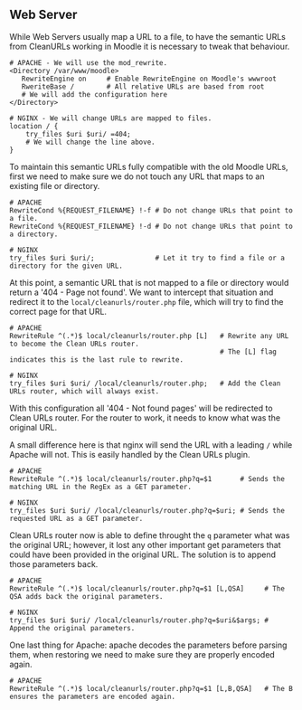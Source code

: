 Web Server
----------

While Web Servers usually map a URL to a file, to have the semantic URLs
from CleanURLs working in Moodle it is necessary to tweak that behaviour.

```
# APACHE - We will use the mod_rewrite.
<Directory /var/www/moodle> 
   RewriteEngine on     # Enable RewriteEngine on Moodle's wwwroot
   RweriteBase /        # All relative URLs are based from root
   # We will add the configuration here
</Directory>
```

```
# NGINX - We will change URLs are mapped to files.
location / {
    try_files $uri $uri/ =404;
    # We will change the line above.
}
```

To maintain this semantic URLs fully compatible with the old Moodle URLs,
first we need to make sure we do not touch any URL that maps to an existing
file or directory.

```
# APACHE
RewriteCond %{REQUEST_FILENAME} !-f # Do not change URLs that point to a file.
RewriteCond %{REQUEST_FILENAME} !-d # Do not change URLs that point to a directory. 
```

```
# NGINX
try_files $uri $uri/;               # Let it try to find a file or a directory for the given URL.
```

At this point, a semantic URL that is not mapped to a file or directory would
return a '404 - Page not found'. We want to intercept that situation and redirect
it to the `local/cleanurls/router.php` file, which will try to find the correct
page for that URL.

```
# APACHE
RewriteRule ^(.*)$ local/cleanurls/router.php [L]   # Rewrite any URL to become the Clean URLs router.
                                                    # The [L] flag indicates this is the last rule to rewrite.
```

```
# NGINX
try_files $uri $uri/ /local/cleanurls/router.php;   # Add the Clean URLs router, which will always exist. 
```

With this configuration all '404 - Not found pages' will be redirected to
Clean URLs router. For the router to work, it needs to know what was the
original URL.

A small difference here is that nginx will send the URL with a leading `/`
while Apache will not. This is easily handled by the Clean URLs plugin. 


```
# APACHE
RewriteRule ^(.*)$ local/cleanurls/router.php?q=$1       # Sends the matching URL in the RegEx as a GET parameter.
```

```
# NGINX
try_files $uri $uri/ /local/cleanurls/router.php?q=$uri; # Sends the requested URL as a GET parameter.
```

Clean URLs router now is able to define throught the `q` parameter what
was the original URL; however, it lost any other important get parameters
that could have been provided in the original URL. The solution is to
append those parameters back.

```
# APACHE
RewriteRule ^(.*)$ local/cleanurls/router.php?q=$1 [L,QSA]     # The QSA adds back the original parameters.
```

```
# NGINX
try_files $uri $uri/ /local/cleanurls/router.php?q=$uri&$args; # Append the original parameters.
```

One last thing for Apache: apache decodes the parameters before parsing them, when
restoring we need to make sure they are properly encoded again.

```
# APACHE
RewriteRule ^(.*)$ local/cleanurls/router.php?q=$1 [L,B,QSA]   # The B ensures the parameters are encoded again.
```

